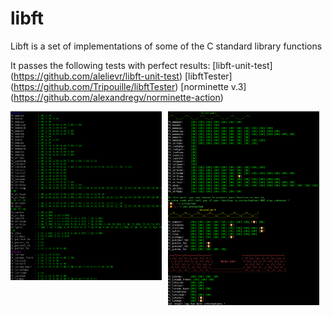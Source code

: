 # libft

Libft is a set of implementations of some of the C standard library functions

It passes the following tests with perfect results:
[libft-unit-test] (https://github.com/alelievr/libft-unit-test)
[libftTester] (https://github.com/Tripouille/libftTester)
[norminette v.3] (https://github.com/alexandregv/norminette-action)

<p align="center">
  <img src="/screenshots/libfttester.png" width="48%" align="left" />
  <img src="/screenshots/libft-unit-test.png" width="48%" />
</p>
